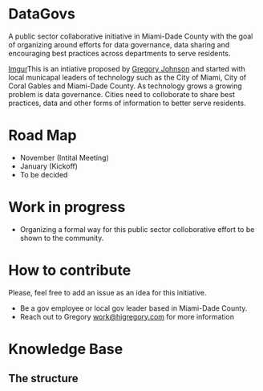 # DataGovs 
A public sector collaborative initiative in Miami-Dade County with the goal of organizing around efforts for data governance, data sharing and encouraging best practices across departments to serve residents.
 
[Imgur](https://imgur.com/xZ7xCvS)This is an intiative proposed by [Gregory Johnson](https://www.HiGregory.com/) and started with local municapal leaders of technology 
such as the City of Miami, City of Coral Gables and Miami-Dade County. As technology grows a growing problem is data governance. Cities need to colloborate to share best practices, data and other forms of information to better serve residents. 

# Road Map
- November (Intital Meeting)
- January (Kickoff)
- To be decided

# Work in progress
- Organizing a formal way for this public sector colloborative effort to be shown to the community.

# How to contribute
Please, feel free to add an issue as an idea for this initiative.

- Be a gov employee or local gov leader based in Miami-Dade County.
- Reach out to Gregory work@higregory.com for more information

# Knowledge Base
## The structure

